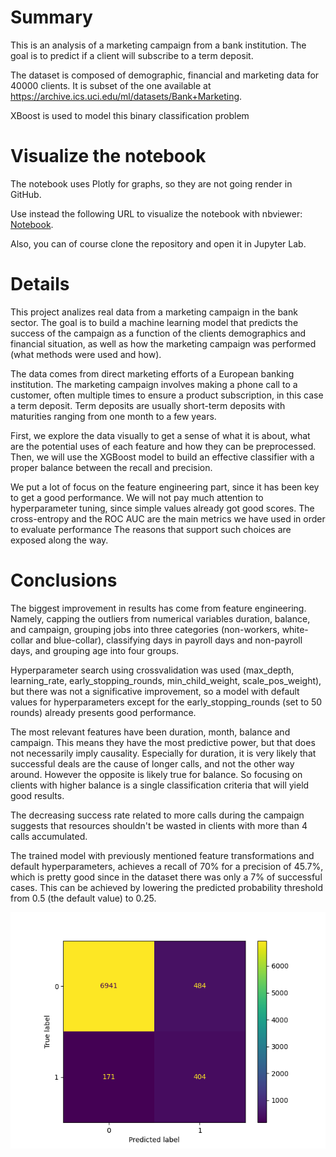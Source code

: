 # Summary
This is an analysis of a marketing campaign from a bank institution. The goal is to predict if a client will subscribe to a term deposit.

The dataset is composed of demographic, financial and marketing data for 40000 clients. It is subset of the one available at https://archive.ics.uci.edu/ml/datasets/Bank+Marketing.

XBoost is used to model this binary classification problem

# Visualize the notebook

The notebook uses Plotly for graphs, so they are not going render in GitHub.

Use instead the following URL to visualize the notebook with nbviewer:
[Notebook](https://nbviewer.org/github/rubchume/BankMarketingCampaignXGBoostModeling/blob/main/DataAnalysis.ipynb).

Also, you can of course clone the repository and open it in Jupyter Lab.

# Details

This project analizes real data from a marketing campaign in the bank sector. The goal is to build a machine learning model that predicts the success of the campaign as a function of the clients demographics and financial situation, as well as how the marketing campaign was performed (what methods were used and how).

The data comes from direct marketing efforts of a European banking institution. The marketing campaign involves making a phone call to a customer, often multiple times to ensure a product subscription, in this case a term deposit. Term deposits are usually short-term deposits with maturities ranging from one month to a few years.

First, we explore the data visually to get a sense of what it is about, what are the potential uses of each feature and how they can be preprocessed. Then, we will use the XGBoost model to build an effective classifier with a proper balance between the recall and precision.

We put a lot of focus on the feature engineering part, since it has been key to get a good performance. We will not pay much attention to hyperparameter tuning, since simple values already got good scores. The cross-entropy and the ROC AUC are the main metrics we have used in order to evaluate performance The reasons that support such choices are exposed along the way.

# Conclusions

The biggest improvement in results has come from feature engineering. Namely, capping the outliers from numerical variables duration, balance, and campaign, grouping jobs into three categories (non-workers, white-collar and blue-collar), classifying days in payroll days and non-payroll days, and grouping age into four groups.

Hyperparameter search using crossvalidation was used (max_depth, learning_rate, early_stopping_rounds, min_child_weight, scale_pos_weight), but there was not a significative improvement, so a model with default values for hyperparameters except for the early_stopping_rounds (set to 50 rounds) already presents good performance.

The most relevant features have been duration, month, balance and campaign. This means they have the most predictive power, but that does not necessarily imply causality. Especially for duration, it is very likely that successful deals are the cause of longer calls, and not the other way around. However the opposite is likely true for balance. So focusing on clients with higher balance is a single classification criteria that will yield good results.

The decreasing success rate related to more calls during the campaign suggests that resources shouldn't be wasted in clients with more than 4 calls accumulated.

The trained model with previously mentioned feature transformations and default hyperparameters, achieves a recall of 70% for a precision of 45.7%, which is pretty good since in the dataset there was only a 7% of successful cases. This can be achieved by lowering the predicted probability threshold from 0.5 (the default value) to 0.25.

![confusion matrix](confusion_matrix.png)
